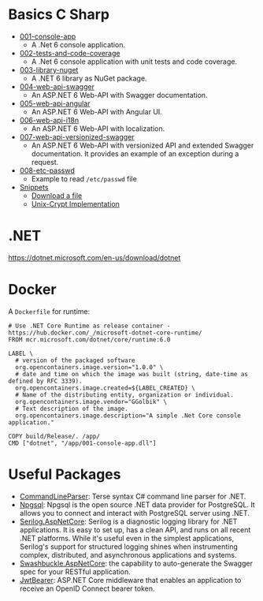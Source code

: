 # Basics C Sharp

- [001-console-app](001-console-app)
  - A .Net 6 console application.
- [002-tests-and-code-coverage](002-tests-and-code-coverage)
  - A .Net 6 console application with unit tests and code coverage.
- [003-library-nuget](003-library-nuget)
  - A .NET 6 library as NuGet package.
- [004-web-api-swagger](004-web-api-swagger)
  - An ASP.NET 6 Web-API with Swagger documentation.
- [005-web-api-angular](005-web-api-angular)
  - An ASP.NET 6 Web-API with Angular UI.
- [006-web-api-i18n](006-web-api-i18n)
  - An ASP.NET 6 Web-API with localization.
- [007-web-api-versionized-swagger](007-web-api-versionized-swagger)
  - An ASP.NET 6 Web-API with versionized API and extended Swagger documentation. It provides an example of an exception during a request.
- [008-etc-passwd](008-etc-passwd)
  - Example to read `/etc/passwd` file
- [Snippets](snippets)
  - [Download a file](snippets/download)
  - [Unix-Crypt Implementation](snippets/unix-crypt)

# .NET

https://dotnet.microsoft.com/en-us/download/dotnet

# Docker

A `Dockerfile` for runtime:
~~~Docker
# Use .NET Core Runtime as release container - https://hub.docker.com/_/microsoft-dotnet-core-runtime/
FROM mcr.microsoft.com/dotnet/core/runtime:6.0

LABEL \
  # version of the packaged software
  org.opencontainers.image.version="1.0.0" \
  # date and time on which the image was built (string, date-time as defined by RFC 3339).
  org.opencontainers.image.created=${LABEL_CREATED} \
  # Name of the distributing entity, organization or individual.
  org.opencontainers.image.vendor="GGolbik" \
  # Text description of the image.
  org.opencontainers.image.description="A simple .Net Core console application."

COPY build/Release/. /app/
CMD ["dotnet", "/app/001-console-app.dll"]
~~~

# Useful Packages

- [CommandLineParser](https://www.nuget.org/packages/CommandLineParser): Terse syntax C# command line parser for .NET. 
- [Npgsql](https://www.nuget.org/packages/Npgsql/): Npgsql is the open source .NET data provider for PostgreSQL. It allows you to connect and interact with PostgreSQL server using .NET.
- [Serilog.AspNetCore](https://www.nuget.org/packages/Serilog.AspNetCore): Serilog is a diagnostic logging library for .NET applications. It is easy to set up, has a clean API, and runs on all recent .NET platforms. While it's useful even in the simplest applications, Serilog's support for structured logging shines when instrumenting complex, distributed, and asynchronous applications and systems.
- [Swashbuckle.AspNetCore](https://www.nuget.org/packages/Swashbuckle.AspNetCore/): the capability to auto-generate the Swagger spec for your RESTful application.
- [JwtBearer](https://www.nuget.org/packages/Microsoft.AspNetCore.Authentication.JwtBearer): ASP.NET Core middleware that enables an application to receive an OpenID Connect bearer token.
